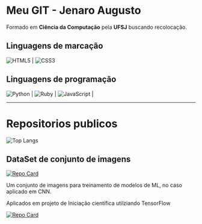 # Meu GIT - Jenaro Augusto

Formado em **Ciência da Computação** pela **UFSJ** buscando recolocação.

## Linguagens de marcação

![HTML5](https://img.shields.io/badge/HTML5-E34F26?style=for-the-badge&logo=html5&logoColor=white) | 
![CSS3](https://img.shields.io/badge/CSS3-1572B6?style=for-the-badge&logo=css3&logoColor=white)

## Linguagens de programação
![Python](https://img.shields.io/badge/python-3670A0?style=for-the-badge&logo=python&logoColor=ffdd54) | ![Ruby](https://img.shields.io/badge/Ruby-CC342D?style=for-the-badge&logo=ruby&logoColor=white) | ![JavaScript](https://img.shields.io/badge/JavaScript-F7DF1E?style=for-the-badge&logo=javascript&logoColor=black) | 


---

# Repositorios publicos
![Top Langs](https://github-readme-stats-git-masterrstaa-rickstaa.vercel.app/api/top-langs/?username=jenaroaaugusto&bg_color=000&border_color=30A3DC&title_color=E94D5F&text_color=FFF)

## DataSet de conjunto de imagens
[![Repo Card](https://github-readme-stats.vercel.app/api/pin/?username=jenaroaaugusto&repo=HOMUS&bg_color=000&border_color=30A3DC&show_icons=true&icon_color=30A3DC&title_color=E94D5F&text_color=FFF)](https://github.com/jenaroaaugusto/HOMUS)

Um conjunto de imagens para treinamento de modelos de ML, no caso aplicado em CNN. 

Aplicados em projeto de Iniciação científica utilziando TensorFlow


[![Repo Card](https://github-readme-stats.vercel.app/api/pin/?username=jenaroaaugusto&repo=IC2&bg_color=000&border_color=30A3DC&show_icons=true&icon_color=30A3DC&title_color=E94D5F&text_color=FFF)](https://github.com/jenaroaaugusto/IC2)


